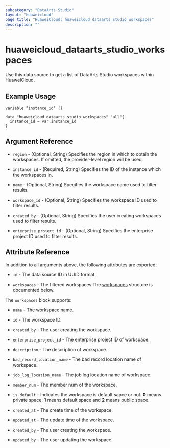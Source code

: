 ```yaml
---
subcategory: "DataArts Studio"
layout: "huaweicloud"
page_title: "HuaweiCloud: huaweicloud_dataarts_studio_workspaces"
description: ""
---
```


# huaweicloud_dataarts_studio_workspaces

Use this data source to get a list of DataArts Studio workspaces within HuaweiCloud.

## Example Usage

```hcl
variable "instance_id" {}

data "huaweicloud_dataarts_studio_workspaces" "all"{
  instance_id = var.instance_id
}
```

## Argument Reference

* `region` - (Optional, String) Specifies the region in which to obtain the workspaces.
  If omitted, the provider-level region will be used.

* `instance_id` - (Required, String) Specifies the ID of the instance which the workspaces in.

* `name` - (Optional, String) Specifies the workspace name used to filter results.

* `workspace_id` - (Optional, String) Specifies the workspace ID used to filter results.

* `created_by` - (Optional, String) Specifies the user creating workspaces used to filter results.

* `enterprise_project_id` - (Optional, String) Specifies the enterprise project ID used to filter results.

## Attribute Reference

In addition to all arguments above, the following attributes are exported:

* `id` - The data source ID in UUID format.

* `workspaces` - The filtered workspaces.The [workspaces](#block-workspaces) structure is documented below.

<a name="block-workspaces"></a>
The `workspaces` block supports:

* `name` - The workspace name.

* `id` - The workspace ID.

* `created_by` - The user creating the workspace.

* `enterprise_project_id` - The enterprise project ID of workspace.

* `description` - The description of workspace.

* `bad_record_location_name` - The bad record location name of workspace.

* `job_log_location_name` - The job log location name of workspace.

* `member_num` - The member num of the workspace.

* `is_default` - Indicates the workspace is default sapce or not. **0** means private space, **1** means default space
  and **2** means public space.

* `created_at` - The create time of the workspace.

* `updated_at` - The update time of the workspace.

* `created_by` - The user creating the workspace.

* `updated_by` - The user updating the workspace.
